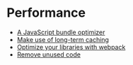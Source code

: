 # Performance

- [A JavaScript bundle optimizer](https://github.com/facebook/prepack)
- [Make use of long-term caching](https://developers.google.com/web/fundamentals/performance/webpack/use-long-term-caching)
- [Optimize your libraries with webpack](https://github.com/GoogleChromeLabs/webpack-libs-optimizations)
- [Remove unused code](https://web.dev/remove-unused-code/)
